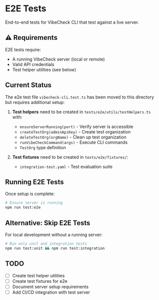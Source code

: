# E2E Tests

End-to-end tests for VibeCheck CLI that test against a live server.

## ⚠️ Requirements

E2E tests require:
- A running VibeCheck server (local or remote)
- Valid API credentials
- Test helper utilities (see below)

## Current Status

The e2e test file `vibecheck-cli.test.ts` has been moved to this directory but requires additional setup:

1. **Test helpers** need to be created in `tests/e2e/utils/testHelpers.ts` with:
   - `ensureServerRunning(port)` - Verify server is accessible
   - `createTestOrg(adminApiKey)` - Create test organization
   - `deleteTestOrg(orgName)` - Clean up test organization
   - `runVibeCheckCommand(args)` - Execute CLI commands
   - `TestOrg` type definition

2. **Test fixtures** need to be created in `tests/e2e/fixtures/`:
   - `integration-test.yaml` - Test evaluation suite

## Running E2E Tests

Once setup is complete:

```bash
# Ensure server is running
npm run test:e2e
```

## Alternative: Skip E2E Tests

For local development without a running server:

```bash
# Run only unit and integration tests
npm run test:unit && npm run test:integration
```

## TODO

- [ ] Create test helper utilities
- [ ] Create test fixtures for e2e
- [ ] Document server setup requirements
- [ ] Add CI/CD integration with test server
